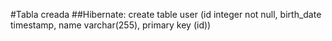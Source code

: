 #Tabla creada
##Hibernate: 
create table user 
(id integer not null, 
birth_date timestamp, 
name varchar(255), 
primary key (id))